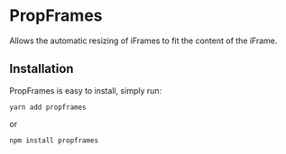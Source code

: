 # PropFrames

Allows the automatic resizing of iFrames to fit the content of the iFrame.

## Installation

PropFrames is easy to install, simply run:

    yarn add propframes

or

    npm install propframes
